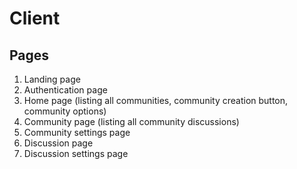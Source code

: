 # Client

## Pages
1. Landing page
2. Authentication page
3. Home page (listing all communities, community creation button, community options)
4. Community page (listing all community discussions)
5. Community settings page
6. Discussion page
7. Discussion settings page
